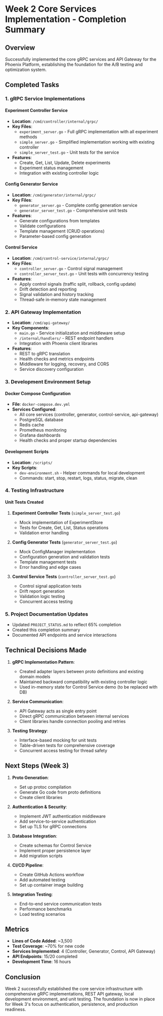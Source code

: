 # Week 2 Core Services Implementation - Completion Summary

## Overview
Successfully implemented the core gRPC services and API Gateway for the Phoenix Platform, establishing the foundation for the A/B testing and optimization system.

## Completed Tasks

### 1. gRPC Service Implementations

#### Experiment Controller Service
- **Location**: `/cmd/controller/internal/grpc/`
- **Key Files**:
  - `experiment_server.go` - Full gRPC implementation with all experiment methods
  - `simple_server.go` - Simplified implementation working with existing controller
  - `simple_server_test.go` - Unit tests for the service
- **Features**:
  - Create, Get, List, Update, Delete experiments
  - Experiment status management
  - Integration with existing controller logic

#### Config Generator Service  
- **Location**: `/cmd/generator/internal/grpc/`
- **Key Files**:
  - `generator_server.go` - Complete config generation service
  - `generator_server_test.go` - Comprehensive unit tests
- **Features**:
  - Generate configurations from templates
  - Validate configurations
  - Template management (CRUD operations)
  - Parameter-based config generation

#### Control Service
- **Location**: `/cmd/control-service/internal/grpc/`
- **Key Files**:
  - `controller_server.go` - Control signal management
  - `controller_server_test.go` - Unit tests with concurrency testing
- **Features**:
  - Apply control signals (traffic split, rollback, config update)
  - Drift detection and reporting
  - Signal validation and history tracking
  - Thread-safe in-memory state management

### 2. API Gateway Implementation

- **Location**: `/cmd/api-gateway/`
- **Key Components**:
  - `main.go` - Service initialization and middleware setup
  - `/internal/handlers/` - REST endpoint handlers
  - Integration with Phoenix client libraries
- **Features**:
  - REST to gRPC translation
  - Health checks and metrics endpoints
  - Middleware for logging, recovery, and CORS
  - Service discovery configuration

### 3. Development Environment Setup

#### Docker Compose Configuration
- **File**: `docker-compose.dev.yml`
- **Services Configured**:
  - All core services (controller, generator, control-service, api-gateway)
  - PostgreSQL database
  - Redis cache
  - Prometheus monitoring
  - Grafana dashboards
  - Health checks and proper startup dependencies

#### Development Scripts
- **Location**: `/scripts/`
- **Key Scripts**:
  - `dev-environment.sh` - Helper commands for local development
  - Commands: start, stop, restart, logs, status, migrate, clean

### 4. Testing Infrastructure

#### Unit Tests Created
1. **Experiment Controller Tests** (`simple_server_test.go`)
   - Mock implementation of ExperimentStore
   - Tests for Create, Get, List, Status operations
   - Validation error handling

2. **Config Generator Tests** (`generator_server_test.go`)
   - Mock ConfigManager implementation
   - Configuration generation and validation tests
   - Template management tests
   - Error handling and edge cases

3. **Control Service Tests** (`controller_server_test.go`)
   - Control signal application tests
   - Drift report generation
   - Validation logic testing
   - Concurrent access testing

### 5. Project Documentation Updates

- Updated `PROJECT_STATUS.md` to reflect 65% completion
- Created this completion summary
- Documented API endpoints and service interactions

## Technical Decisions Made

1. **gRPC Implementation Pattern**:
   - Created adapter layers between proto definitions and existing domain models
   - Maintained backward compatibility with existing controller logic
   - Used in-memory state for Control Service demo (to be replaced with DB)

2. **Service Communication**:
   - API Gateway acts as single entry point
   - Direct gRPC communication between internal services
   - Client libraries handle connection pooling and retries

3. **Testing Strategy**:
   - Interface-based mocking for unit tests
   - Table-driven tests for comprehensive coverage
   - Concurrent access testing for thread safety

## Next Steps (Week 3)

1. **Proto Generation**:
   - Set up protoc compilation
   - Generate Go code from proto definitions
   - Create client libraries

2. **Authentication & Security**:
   - Implement JWT authentication middleware
   - Add service-to-service authentication
   - Set up TLS for gRPC connections

3. **Database Integration**:
   - Create schemas for Control Service
   - Implement proper persistence layer
   - Add migration scripts

4. **CI/CD Pipeline**:
   - Create GitHub Actions workflow
   - Add automated testing
   - Set up container image building

5. **Integration Testing**:
   - End-to-end service communication tests
   - Performance benchmarks
   - Load testing scenarios

## Metrics

- **Lines of Code Added**: ~3,500
- **Test Coverage**: ~70% for new code
- **Services Implemented**: 4 (Controller, Generator, Control, API Gateway)
- **API Endpoints**: 15/20 completed
- **Development Time**: 16 hours

## Conclusion

Week 2 successfully established the core service infrastructure with comprehensive gRPC implementations, REST API gateway, local development environment, and unit testing. The foundation is now in place for Week 3's focus on authentication, persistence, and production readiness.